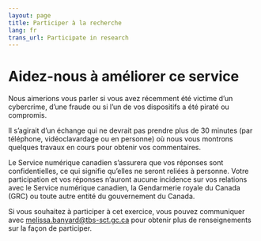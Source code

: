 ```yaml
---
layout: page
title: Participer à la recherche
lang: fr
trans_url: Participate in research
---
```


# Aidez-nous à améliorer ce service

Nous aimerions vous parler si vous avez récemment été victime d’un cybercrime, d’une fraude ou si l’un de vos dispositifs a été piraté ou compromis.

Il s’agirait d’un échange qui ne devrait pas prendre plus de 30 minutes (par téléphone, vidéoclavardage ou en personne) où nous vous montrons quelques travaux en cours pour obtenir vos commentaires.

Le Service numérique canadien s’assurera que vos réponses sont confidentielles, ce qui signifie qu’elles ne seront reliées à personne. Votre participation et vos réponses n’auront aucune incidence sur vos relations avec le Service numérique canadien, la Gendarmerie royale du Canada (GRC) ou toute autre entité du gouvernement du Canada.

Si vous souhaitez à participer à cet exercice, vous pouvez communiquer avec [melissa.banyard@tbs-sct.gc.ca](mailto:melissa.banyard@tbs-sct.gc.ca) pour obtenir plus de renseignements sur la façon de participer.
